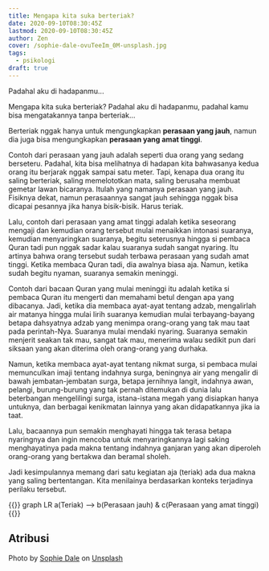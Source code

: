 ```yaml
---
title: Mengapa kita suka berteriak?
date: 2020-09-10T08:30:45Z
lastmod: 2020-09-10T08:30:45Z
author: Zen
cover: /sophie-dale-ovuTeeIm_0M-unsplash.jpg
tags:
  - psikologi
draft: true
---
```


Padahal aku di hadapanmu...

<!--more-->

Mengapa kita suka berteriak? Padahal aku di hadapanmu, padahal kamu bisa mengatakannya tanpa berteriak...

Berteriak nggak hanya untuk mengungkapkan **perasaan yang jauh**, namun dia juga bisa mengungkapkan **perasaan yang amat tinggi**.

Contoh dari perasaan yang jauh adalah seperti dua orang yang sedang berseteru. Padahal, kita bisa melihatnya di hadapan kita bahwasanya kedua orang itu berjarak nggak sampai satu meter. Tapi, kenapa dua orang itu saling berteriak, saling memelototkan mata, saling berusaha membuat gemetar lawan bicaranya. Itulah yang namanya perasaan yang jauh. Fisiknya dekat, namun perasaannya sangat jauh sehingga nggak bisa dicapai pesannya jika hanya bisik-bisik. Harus teriak.

Lalu, contoh dari perasaan yang amat tinggi adalah ketika seseorang mengaji dan kemudian orang tersebut mulai menaikkan intonasi suaranya, kemudian menyaringkan suaranya, begitu seterusnya hingga si pembaca Quran tadi pun nggak sadar kalau suaranya sudah sangat nyaring. Itu artinya bahwa orang tersebut sudah terbawa perasaan yang sudah amat tinggi. Ketika membaca Quran tadi, dia awalnya biasa aja. Namun, ketika sudah begitu nyaman, suaranya semakin meninggi.

Contoh dari bacaan Quran yang mulai meninggi itu adalah ketika si pembaca Quran itu mengerti dan memahami betul dengan apa yang dibacanya. Jadi, ketika dia membaca ayat-ayat tentang adzab, mengalirlah air matanya hingga mulai lirih suaranya kemudian mulai terbayang-bayang betapa dahsyatnya adzab yang menimpa orang-orang yang tak mau taat pada perintah-Nya. Suaranya mulai mendaki nyaring. Suaranya semakin menjerit seakan tak mau, sangat tak mau, menerima walau sedikit pun dari siksaan yang akan diterima oleh orang-orang yang durhaka.

Namun, ketika membaca ayat-ayat tentang nikmat surga, si pembaca mulai memunculkan imaji tentang indahnya surga, beningnya air yang mengalir di bawah jembatan-jembatan surga, betapa jernihnya langit, indahnya awan, pelangi, burung-burung yang tak pernah ditemukan di dunia lalu beterbangan mengelilingi surga, istana-istana megah yang disiapkan hanya untuknya, dan berbagai kenikmatan lainnya yang akan didapatkannya jika ia taat. 

Lalu, bacaannya pun semakin menghayati hingga tak terasa betapa nyaringnya dan ingin mencoba untuk menyaringkannya lagi saking menghayatinya pada makna tentang indahnya ganjaran yang akan diperoleh orang-orang yang bertakwa dan beramal sholeh.

Jadi kesimpulannya memang dari satu kegiatan aja (teriak) ada dua makna yang saling bertentangan. Kita menilainya berdasarkan konteks terjadinya perilaku tersebut.

{{<mermaid>}}
	graph LR
	a(Teriak) --> b(Perasaan jauh) & c(Perasaan yang amat tinggi)
{{</mermaid>}}

## Atribusi

<span>Photo by <a href="https://unsplash.com/@allthestars?utm_source=unsplash&amp;utm_medium=referral&amp;utm_content=creditCopyText">Sophie Dale</a> on <a href="https://unsplash.com/s/photos/shout?utm_source=unsplash&amp;utm_medium=referral&amp;utm_content=creditCopyText">Unsplash</a></span>